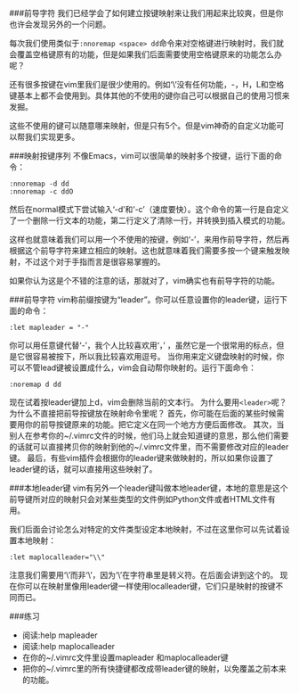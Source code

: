 ###前导字符
我们已经学会了如何建立按键映射来让我们用起来比较爽，但是你也许会发现另外的一个问题。

每次我们使用类似于`:nnoremap <space> dd`命令来对空格键进行映射时，我们就会覆盖空格键原有的功能，但是如果我们后面需要使用空格键原来的功能怎么办呢？

还有很多按键在vim里我们是很少使用的。例如‘\’没有任何功能，-，H，L和空格键基本上都不会使用到。具体其他的不使用的键你自己可以根据自己的使用习惯来发掘。

这些不使用的键可以随意哪来映射，但是只有5个。但是vim神奇的自定义功能可以帮我们实现更多。

###映射按键序列
不像Emacs，vim可以很简单的映射多个按键，运行下面的命令：
<pre><code>:nnoremap -d dd
:nnoremap -c ddO</code></pre>
然后在normal模式下尝试输入‘-d’和‘-c’（速度要快）。这个命令的第一行是自定义了一个删除一行文本的功能，第二行定义了清除一行，并转换到插入模式的功能。

这样也就意味着我们可以用一个不使用的按键，例如‘-’，来用作前导字符，然后再根据这个前导字符来建立相应的映射。这也就意味着我们需要多按一个键来触发映射，不过这个对于手指而言是很容易掌握的。

如果你认为这是个不错的注意的话，那就对了，vim确实也有前导字符的功能。

###前导字符
vim称前缀按键为“leader”。你可以任意设置你的leader键，运行下面的命令：
<pre><code>:let mapleader = "-"</code></pre>
你可以用任意键代替‘-’，我个人比较喜欢用‘，’ ，虽然它是一个很常用的标点，但是它很容易被按下，所以我比较喜欢用逗号。
当你用<leader>来定义键盘映射的时候，你可以不管lead键被设置成什么，vim会自动帮你映射的。运行下面命令：
<pre><code>:noremap <leader>d dd</code></pre>
现在试着按leader键加上d，vim会删除当前的文本行。
为什么要用`<leader>`呢？为什么不直接把前导按键放在映射命令里呢？
首先，你可能在后面的某些时候需要用你的前导按键原来的功能。把它定义在同一个地方方便后面修改。
其次，当别人在参考你的~/.vimrc文件的时候，他们马上就会知道<leader>键的意思，那么他们需要的话就可以直接拷贝你的映射到他的~/.vimrc文件里，而不需要修改对应的leader键。
最后，有些vim插件会根据你的leader键来做映射的，所以如果你设置了leader键的话，就可以直接用这些映射了。

###本地leader键
vim有另外一个leader键叫做本地leader键，本地的意思是这个前导键所对应的映射只会对某些类型的文件例如Python文件或者HTML文件有用。

我们后面会讨论怎么对特定的文件类型设定本地映射，不过在这里你可以先试着设置本地映射：
<pre><code>:let maplocalleader="\\"</code></pre>

注意我们需要用‘\\’而非‘\’，因为‘\’在字符串里是转义符。在后面会讲到这个的。
现在你可以在映射里像用leader键一样使用localleader键，它们只是映射的按键不同而已。

###练习
* 阅读:help mapleader
* 阅读:help maplocalleader
* 在你的~/.vimrc文件里设置mapleader 和maplocalleader键
* 把你的~/.vimrc里的所有快捷键都改成带leader键的映射，以免覆盖之前本来的功能。



